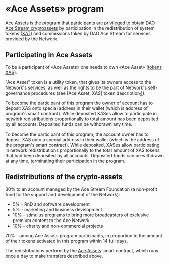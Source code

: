 # «Ace Assets» program

Ace Assets is the program that participants are privileged to obtain [DAO Ace Stream cryptoassets][5] by participation in the redistribution of system tokens ([XAT][3]) and commissions taken by DAO Ace Stream for services provided by the Network.

## Participating in Ace Assets

To be a participant of «Ace Assets» one needs to own «Ace Asset» ([tokens XAS][4]).

"Ace Asset" token is a utility token, that gives its owners access to the Network's services, as well as the rights to be the part of Network's self-governance procedures (see [Ace Asset, XAS] token description[4]).

To become the participant of this program the owner of account has to deposit XAS onto special address in their wallet (which is address of program's smart contract). While deposited XASes allow to participate in network redistributions proportionally to total amount has been deposited by all accounts. Deposited funds can be withdrawn any time.

To become the participant of this program, the account owner has to deposit XAS onto a special address in their wallet (which is the address of the program's smart contract). While deposited, XASes allow participating in network redistributions proportionally to the total amount of XAS tokens that had been deposited by all accounts. Deposited funds can be withdrawn at any time, terminating their participation in the program.


## Redistributions of the crypto-assets

30% to an account managed by the Ace Stream Foundation (a non-profit fund for the support and development of the Network):

- 5% -  RnD and software development
- 5% - marketing and business development
- 10% - stimulus programs to bring more broadcasters of exclusive premium content to the Ace Network
- 10% - charity and non-commercial projects

70% - among Ace Assets program participants, in proportion to the amount of their tokens activated in this program within 14 full days.

The redistributions perform by the [Ace Assets][2] smart contract, which runs once a day to make transfers described above.


[2]: ../list-of-operations/ace-asset.md
[3]: ../system-tokens/ace-token.md
[4]: ../system-tokens/ace-asset.md
[5]: ../library/crypto-assets-and-fees.md
